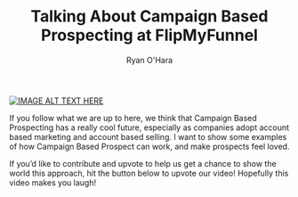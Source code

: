﻿---
layout: blog
title: Talking About Campaign Based Prospecting at FlipMyFunnel
description: Hey Everyone! I’m not sure if you saw this, but FlipMyFunnel is doing an event in Boston. The event is pretty cool, but one of the smart things they are doing to promote it is asking for user generated videos where potential speakers pitch a 10 minute talk they want to do at the conference. I decided to throw my hat in the ring with this video
coverImage: 
publishDate: Apr 24, 2018

author: Ryan O'Hara
authorProfile:  Ryan O'Hara has been an early employee at several startups helping them with marketing and prospecting tactics, including Dyn who was acquired by Oracle for $600+ million in 2016. He's had prospecting campaigns featured in Fortune, Mashable, and TheNextWeb. Ryan specializes in branding, business development, prospecting, and coaching people on how to make good digital first impressions. He also mentors two accelerators, The Iron Yard and The Alpha Loft, and hosts The Prospecting Podcast.
authorImage: /img/Ryan-OHara-Headshot.png
---

[![IMAGE ALT TEXT HERE](/img/upvoteRyansCampaign.png)](http://www.youtube.com/watch?feature=player_embedded&v=qAh__kN4SWA
)


If you follow what we are up to here, we think that Campaign Based Prospecting has a really cool future, especially as companies adopt account based marketing and account based selling. I want to show some examples of how Campaign Based Prospect can work, and make prospects feel loved.

If you’d like to contribute and upvote to help us get a chance to show the world this approach, hit the button below to upvote our video! Hopefully this video makes you laugh!
